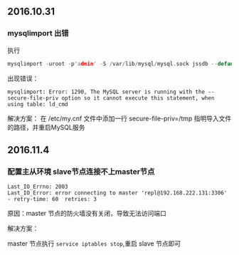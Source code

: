 ## 2016.10.31

### mysqlimport 出错

执行
```c
mysqlimport -uroot -p'admin' -S /var/lib/mysql/mysql.sock jssdb --default-character-set=gbk --fields-terminated-by=',' /tmp/ld_cmd.txt;
```
出现错误：
```
mysqlimport: Error: 1290, The MySQL server is running with the --secure-file-priv option so it cannot execute this statement, when using table: ld_cmd
```

解决方案：
在 /etc/my.cnf 文件中添加一行 secure-file-priv=/tmp 指明导入文件的路径，并重启MySQL服务


## 2016.11.4

### 配置主从环境 slave节点连接不上master节点

```
Last_IO_Errno: 2003
Last_IO_Error: error connecting to master 'repl@192.168.222.131:3306' - retry-time: 60  retries: 3

```

原因：master 节点的防火墙没有关闭，导致无法访问端口

解决方案：

master 节点执行 `service iptables stop`,重启 slave 节点即可

